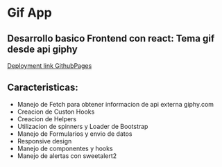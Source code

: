 # Gif App

## Desarrollo basico Frontend con react: Tema gif desde api giphy
[Deployment link GithubPages](https://m0n00s.github.io/GifApp/)

## Caracteristicas:

- Manejo de Fetch para obtener informacion de api externa giphy.com
- Creacion de Custon Hooks
- Creacion de Helpers
- Utilizacion de spinners y Loader de Bootstrap
- Manejo de Formularios y envio de datos
- Responsive design
- Manejo de componentes y hooks
- Manejo de alertas con sweetalert2


